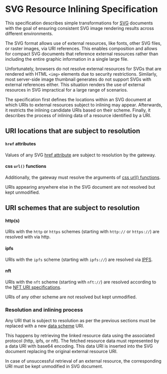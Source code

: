 # SVG Resource Inlining Specification

This specification describes simple transformations for [SVG](https://www.w3.org/TR/SVG/) documents with the goal of ensuring consistent SVG image rendering results across different environments.

The SVG format allows use of external resources, like fonts, other SVG files, or raster images, via URI references.
This enables composition and allows for compact SVG documents that reference external resources rather than including the entire graphic information in a single large file.

Unfortunately, browsers do not resolve external resources for SVGs that are rendered with HTML `<img>` elements due to security restrictions.
Similarly, most server-side image thumbnail generates do not support SVGs with external references either.
This situation renders the use of external resources in SVG impractical for a large range of scenarios.

The specification first defines the locations within an SVG document at which URIs to external resources subject to inlining may appear.
Afterwards, it restricts the inlining candidate URIs based on their scheme.
Finally, it describes the process of inlining data of a resource identified by a URI.

## URI locations that are subject to resolution

#### `href` attributes

Values of any SVG [href attribute](https://developer.mozilla.org/en-US/docs/Web/SVG/Attribute/href) are subject to resolution by the gateway.

#### css `url()` functions

Additionally, the gateway must resolve the arguments of [css url() functions](https://developer.mozilla.org/en-US/docs/Web/CSS/url).

URIs appearing anywhere else in the SVG document are not resolved but kept unmodified.

## URI schemes that are subject to resolution

#### http(s)

URIs with the `http` or `https` schemes (starting with `http://` or `https://`) are resolved with via http.

#### ipfs

URIs with the `ipfs` scheme (starting with `ipfs://`) are resolved via [IPFS](https://ipfs.io).

#### nft

URIs with the `nft` scheme (starting with `nft://`) are resolved according to the [NFT URI specifications](./NFT_URI_SCHEME.md).

URIs of any other scheme are not resolved but kept unmodified.

### Resolution and inlining process

Any URI that is subject to resolution as per the previous sections must be replaced with a new [data scheme](https://en.wikipedia.org/wiki/Data_URI_scheme) URI.

This happens by retrieving the linked resource data using the associated protocol (http, ipfs, or nft).
The fetched resource data must represented by a data URI with base64 encoding.
This data URI is inserted into the SVG document replacing the original external resource URI.

In case of unsuccessful retrieval of an external resource, the corresponding URI must be kept unmodified in SVG document.
